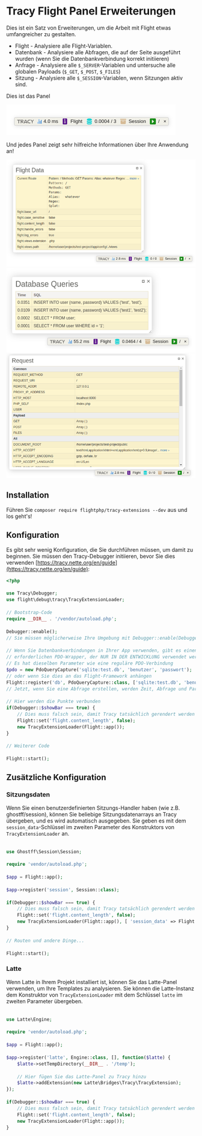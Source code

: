 Tracy Flight Panel Erweiterungen
=====

Dies ist ein Satz von Erweiterungen, um die Arbeit mit Flight etwas umfangreicher zu gestalten.

- Flight - Analysiere alle Flight-Variablen.
- Datenbank - Analysiere alle Abfragen, die auf der Seite ausgeführt wurden (wenn Sie die Datenbankverbindung korrekt initiieren)
- Anfrage - Analysiere alle `$_SERVER`-Variablen und untersuche alle globalen Payloads (`$_GET`, `$_POST`, `$_FILES`)
- Sitzung - Analysiere alle `$_SESSION`-Variablen, wenn Sitzungen aktiv sind.

Dies ist das Panel

![Flight Bar](https://raw.githubusercontent.com/flightphp/tracy-extensions/master/flight-tracy-bar.png)

Und jedes Panel zeigt sehr hilfreiche Informationen über Ihre Anwendung an!

![Flight Daten](https://raw.githubusercontent.com/flightphp/tracy-extensions/master/flight-var-data.png)
![Flight Datenbank](https://raw.githubusercontent.com/flightphp/tracy-extensions/master/flight-db.png)
![Flight Anfrage](https://raw.githubusercontent.com/flightphp/tracy-extensions/master/flight-request.png)

Installation
-------
Führen Sie `composer require flightphp/tracy-extensions --dev` aus und los geht's!

Konfiguration
-------
Es gibt sehr wenig Konfiguration, die Sie durchführen müssen, um damit zu beginnen. Sie müssen den Tracy-Debugger initiieren, bevor Sie dies verwenden [https://tracy.nette.org/en/guide](https://tracy.nette.org/en/guide):

```php
<?php

use Tracy\Debugger;
use flight\debug\tracy\TracyExtensionLoader;

// Bootstrap-Code
require __DIR__ . '/vendor/autoload.php';

Debugger::enable();
// Sie müssen möglicherweise Ihre Umgebung mit Debugger::enable(Debugger::DEVELOPMENT) angeben

// Wenn Sie Datenbankverbindungen in Ihrer App verwenden, gibt es einen
// erforderlichen PDO-Wrapper, der NUR IN DER ENTWICKLUNG verwendet werden soll (bitte nicht in der Produktion!)
// Es hat dieselben Parameter wie eine reguläre PDO-Verbindung
$pdo = new PdoQueryCapture('sqlite:test.db', 'benutzer', 'passwort');
// oder wenn Sie dies an das Flight-Framework anhängen
Flight::register('db', PdoQueryCapture::class, ['sqlite:test.db', 'benutzer', 'passwort']);
// Jetzt, wenn Sie eine Abfrage erstellen, werden Zeit, Abfrage und Parameter erfasst

// Hier werden die Punkte verbunden
if(Debugger::$showBar === true) {
	// Dies muss falsch sein, damit Tracy tatsächlich gerendert werden kann :(
	Flight::set('flight.content_length', false);
	new TracyExtensionLoader(Flight::app());
}

// Weiterer Code

Flight::start();
```

## Zusätzliche Konfiguration

### Sitzungsdaten
Wenn Sie einen benutzerdefinierten Sitzungs-Handler haben (wie z.B. ghostff/session), können Sie beliebige Sitzungsdatenarrays an Tracy übergeben, und es wird automatisch ausgegeben. Sie geben es mit dem `session_data`-Schlüssel im zweiten Parameter des Konstruktors von `TracyExtensionLoader` an.

```php

use Ghostff\Session\Session;

require 'vendor/autoload.php';

$app = Flight::app();

$app->register('session', Session::class);

if(Debugger::$showBar === true) {
	// Dies muss falsch sein, damit Tracy tatsächlich gerendert werden kann :(
	Flight::set('flight.content_length', false);
	new TracyExtensionLoader(Flight::app(), [ 'session_data' => Flight::session()->getAll() ]);
}

// Routen und andere Dinge...

Flight::start();
```

### Latte

Wenn Latte in Ihrem Projekt installiert ist, können Sie das Latte-Panel verwenden, um Ihre Templates zu analysieren. Sie können die Latte-Instanz dem Konstruktor von `TracyExtensionLoader` mit dem Schlüssel `latte` im zweiten Parameter übergeben.

```php

use Latte\Engine;

require 'vendor/autoload.php';

$app = Flight::app();

$app->register('latte', Engine::class, [], function($latte) {
	$latte->setTempDirectory(__DIR__ . '/temp');

	// Hier fügen Sie das Latte-Panel zu Tracy hinzu
	$latte->addExtension(new Latte\Bridges\Tracy\TracyExtension);
});

if(Debugger::$showBar === true) {
	// Dies muss falsch sein, damit Tracy tatsächlich gerendert werden kann :(
	Flight::set('flight.content_length', false);
	new TracyExtensionLoader(Flight::app());
}
